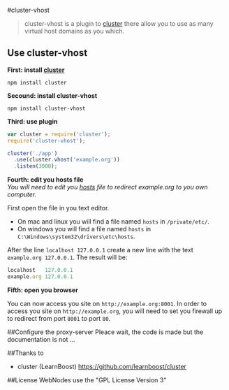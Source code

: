 #cluster-vhost

> cluster-vhost is a plugin to [cluster](http://learnboost.github.com/cluster/) there allow you to use as many virtual host domains as you which.

## Use cluster-vhost

**First: install [cluster](http://learnboost.github.com/cluster/)**

```shell
npm install cluster
```

**Secound: install cluster-vhost**

```shell
npm install cluster-vhost
```

**Third: use plugin**

```javascript
var cluster = require('cluster');
require('cluster-vhost');

cluster('./app')
  .use(cluster.vhost('example.org'))
  .listen(3000);
```

**Fourth: edit you hosts file**<br>
*You will need to edit you [hosts](http://en.wikipedia.org/wiki/Hosts_file) file to redirect example.org to you own computer.*

First open the file in you text editor.

* On mac and linux you will find a file named `hosts` in  `/private/etc/`.
* On windows you will find a file named `hosts` in `C:\Windows\system32\drivers\etc\hosts`.

After the line `localhost 127.0.0.1` create a new line with the text `example.org 127.0.0.1`.
The result will be:

```javascript
localhost   127.0.0.1
example.org 127.0.0.1
```

**Fifth: open you browser**

You can now access you site on `http://example.org:8001`.
In order to access you site on `http://example.org`, you will need to set you firewall up to redirect from port `8001` to port `80`.

##Configure the proxy-server
Pleace wait, the code is made but the documentation is not ...

##Thanks to
* cluster (LearnBoost) https://github.com/learnboost/cluster

##License
WebNodes use the "GPL License Version 3"